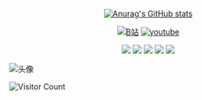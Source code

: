 <div id="title" align=center>



[![Anurag's GitHub stats](https://github-readme-stats.vercel.app/api?username=kakisama0218&show_icons=true&theme=tokyonight)]([https://b23.tv/iEJTnPp](https://space.bilibili.com/32248707))

[![B站](https://img.shields.io/badge/b%E7%AB%99-%E6%BB%91%E7%A8%BD%E6%80%AAsama-blue)](https://space.bilibili.com/32248707)
[![youtube](https://img.shields.io/badge/Tiktok-%E7%A9%BA%E8%B0%83%E9%AD%94%E7%90%86%E6%B2%99-purple)](https://www.youtube.com/channel/UCey35Do4RGewqr-6EiaCJrg)

![](https://img.shields.io/badge/code-C#-blue)
![](https://img.shields.io/badge/Code-C-blue) 
![](https://img.shields.io/badge/讨厌-辣椒-yellow) 
![](https://img.shields.io/badge/性格-开朗-red) 
![](https://img.shields.io/badge/爱好-ACG-red)

</div>

![头像](image/头像.jpg)

![Visitor Count](https://profile-counter.glitch.me/Mq-b/count.svg)

[github-sub-title:img]: https://readme-typing-svg.herokuapp.com?font=Segoe+Script&center=true&lines=mq白.
